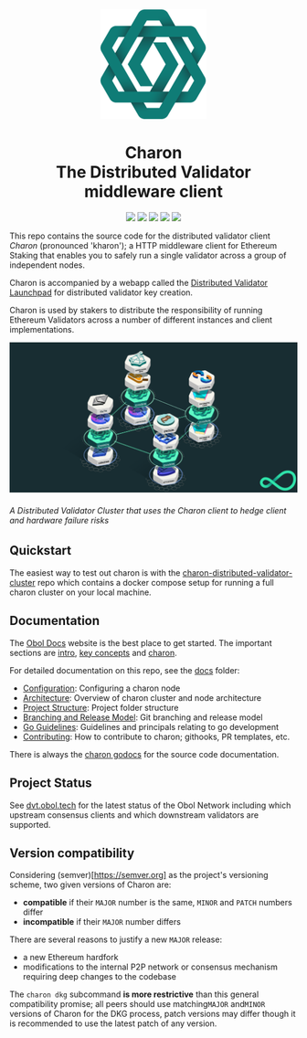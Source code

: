 <div align="center"><img src="./docs/images/charonlogo.svg" /></div>
<h1 align="center">Charon<br/>The Distributed Validator middleware client</h1>

<p align="center"><a href="https://github.com/obolnetwork/charon/releases/"><img src="https://img.shields.io/github/tag/obolnetwork/charon.svg"></a>
<a href="https://github.com/ObolNetwork/charon/blob/main/LICENSE"><img src="https://img.shields.io/github/license/obolnetwork/charon.svg"></a>
<a href="https://godoc.org/github.com/obolnetwork/charon"><img src="https://godoc.org/github.com/obolnetwork/charon?status.svg"></a>
<a href="https://goreportcard.com/report/github.com/obolnetwork/charon"><img src="https://goreportcard.com/badge/github.com/obolnetwork/charon"></a>
<a href="https://github.com/ObolNetwork/charon/actions/workflows/golangci-lint.yml"><img src="https://github.com/obolnetwork/charon/workflows/golangci-lint/badge.svg"></a></p>

This repo contains the source code for the distributed validator client _Charon_ (pronounced 'kharon'); a HTTP middleware client for Ethereum Staking that enables you to safely run a single validator across a group of independent nodes.

Charon is accompanied by a webapp called the [Distributed Validator Launchpad](https://goerli.launchpad.obol.tech/) for distributed validator key creation.

Charon is used by stakers to distribute the responsibility of running Ethereum Validators across a number of different instances and client implementations.

![Example Obol Cluster](./docs/images/DVCluster.png)

###### A Distributed Validator Cluster that uses the Charon client to hedge client and hardware failure risks

## Quickstart

The easiest way to test out charon is with the [charon-distributed-validator-cluster](https://github.com/ObolNetwork/charon-distributed-validator-cluster) repo
which contains a docker compose setup for running a full charon cluster on your local machine.

## Documentation

The [Obol Docs](https://docs.obol.tech/) website is the best place to get started.
The important sections are [intro](https://docs.obol.tech/docs/intro),
[key concepts](https://docs.obol.tech/docs/int/key-concepts) and [charon](https://docs.obol.tech/docs/charon/intro).

For detailed documentation on this repo, see the [docs](docs) folder:

- [Configuration](docs/configuration.md): Configuring a charon node
- [Architecture](docs/architecture.md): Overview of charon cluster and node architecture
- [Project Structure](docs/structure.md): Project folder structure
- [Branching and Release Model](docs/branching.md): Git branching and release model
- [Go Guidelines](docs/goguidelines.md): Guidelines and principals relating to go development
- [Contributing](docs/contributing.md): How to contribute to charon; githooks, PR templates, etc.

There is always the [charon godocs](https://pkg.go.dev/github.com/obolnetwork/charon) for the source code documentation.

## Project Status

See [dvt.obol.tech](https://dvt.obol.tech/) for the latest status of the Obol Network including which upstream consensus clients and which downstream validators are supported.

## Version compatibility

Considering (semver)[https://semver.org] as the project's versioning scheme, two given versions of Charon are:
 - **compatible** if their `MAJOR` number is the same, `MINOR` and `PATCH` numbers differ
 - **incompatible** if their `MAJOR` number differs

There are several reasons to justify a new `MAJOR` release:
 - a new Ethereum hardfork
 - modifications to the internal P2P network or consensus mechanism requiring deep changes to the codebase

The `charon dkg` subcommand **is more restrictive** than this general compatibility promise; all peers should use matching`MAJOR` and`MINOR` versions of Charon for the DKG process, patch versions may differ though it is recommended to use the latest patch of any version.
